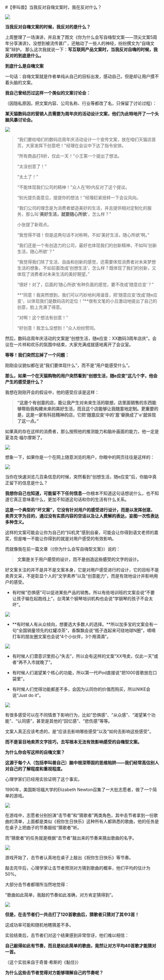 #【李叫兽】当我反对自嗨文案时，我在反对什么？

![](http://mmbiz.qpic.cn/mmbiz/As7mscS0UOD4ZI80SpBz0hA4FbhEGIrZQhia81ribpI6OqRBuiccY7XN1k7aE4fNu9R0Z44N2vIrfIrn5d4YaicQlw/640?wx_fmt=jpeg&tp=webp&wxfrom=5)

**当我反对自嗨文案的时候，我反对的是什么？**

上周整理了一场演讲，并且发了图文《你为什么会写自嗨型文案——顶尖文案5周年分享演讲》，没想到被流传甚广，还触动了一些人的神经，纷纷撰文为“自嗨文案”辩护。
那么这次我就说一下：**写互联网产品文案时，当我反对自嗨的时候，我反对的到底是什么。**

**到底什么是自嗨文案**

一句话：自嗨文案就是作者单纯从自己的目标出发，感动自己，但是却让用户摸不着头脑的文案。

**我自己曾经历过这样一个类似的文案讨论会：**

（因隐私原因，把文案内容、公司名称、行业等都改了名，只保留了讨论过程）：

**某天猫数码店的营销人员需要为周年庆的活动设计文案，他们为此特地开了一个头脑风暴讨论会。**

![](http://mmbiz.qpic.cn/mmbiz/As7mscS0UOD82P6cVnBHDS2zQrINIGwwDt2tusfhyiam1g0uwKvK6U0HHyicCSHe8WBLjKX85saHBwdYHDsIcd2Q/640?wx_fmt=jpeg&tp=webp&wxfrom=5&wx_lazy=1)

> “我们要给咱们的数码店周年庆活动设计一个宣传文案，放在咱们天猫店首页，大家发挥下创意吧！”经理在会议中下达了指令安排。
> 
> 
> 
> 
> “所有商品打8折，仅此一天！”小王第一个提出了想法。
> 
> 
> 
> 
> “太没创意了！”
> 
> “太土了！”
> 
> “不能体现我们公司的精神！”众人在1秒内反对了这个提议。
> 
> 
> 
> 
> “别光提负面意见，提提你的想法！”经理赶紧扭转一下会议风向。
> 
> 
> 
> 
> “我们公司的理念是为消费者塑造美好的生活，并且提供相对定制化的服务，那么叫’**美好生活，就要随心所欲**’，怎么样？”
> 
> 小张提了新观点。
> 
> 
> 
> 
> “我觉得不错！但是这两句话不对称啊，不如’美好生活，随心所欲’啊。”
> 
> 
> 
> 
> “我们还是一个有创造力的公司，最好也体现我们的创新精神，不如叫’创新生活，随心所欲’？”
> 
> 
> 
> 
> “我觉得我们除了生活、自由和创新的感觉，还需要体现消费者对未来梦想生活的想象，不如前面改成’创想生活’，怎么样？既体现了我们的创新，又体现了消费者对未来生活的美好期望。”
> 
> 
> 
> 
> “很好！对了，后面的’随心所欲’有种负面的感觉，要不改成’随意应变’？”
> 
> 
> 
> 
> **“同意！我突然想到，我们可以巧妙地利用谐音，把’随意应变’改成’随e应变’，以体现我们是数码店的定位！”**很有文笔的小吕激动地提出了自己的创意，脸上充满了得意。
> 
> 
> 
> 
> “对啊！这个想法有创意！”
> 
> 
> 
> 
> “好创意！我怎么没想到！”众人纷纷赞同。

然后，数码店周年庆活动的文案是“创想生活，随e应变：XX数码3周年店庆”。会议在一片祥和欢乐的氛围中结束，大家充满成就感地离开了会议室。

**等等！我们突然忘掉了一个问题：**

刚刚会议貌似都在说“我们要体现什么”，而不是“用户能感受什么”。

**那么，如果一个在天猫购物的用户突然看到“创想生活，随e应变”这几个字，他会产生的感受是什么？**

我想在刚刚开会的假设中，他的感受应该是这样：

> **“这是个有创意的店，能让我产生对未来生活的联想，店里面销售的东西能够帮助我构建未来的美好生活，而且这个店能够让我随意地定制。更重要的是，这是一家有科技精神的店，它把’随意应变’中的’意’替换成了’e’就体现了这一点。”**

如果真的存在这样的消费者，那么按照他的推测能力和脑补画面的能力，他一定是夏洛克·福尔摩斯了。

![](http://mmbiz.qpic.cn/mmbiz/As7mscS0UOD82P6cVnBHDS2zQrINIGwwHRD3u9e6hx2eCOhmdkU7WQe6rP08tLpRme3cQk2xZib1onrFrrfYxeA/640?wx_fmt=jpeg&tp=webp&wxfrom=5&wx_lazy=1)

想象一下，如果你是一个在网上随意浏览的用户，你眼中的网页往往是这样的：

![](http://mmbiz.qpic.cn/mmbiz/As7mscS0UOD82P6cVnBHDS2zQrINIGwwLDwsiak7uuxQBiaTo45P6eH9n8V1P2XM1N2hkPvLPEAELHHAbaGIfOGw/640?wx_fmt=jpeg&tp=webp&wxfrom=5&wx_lazy=1)

当你在快速浏览几百条信息的时候，突然看到“创想生活，随e应变”后，你脑中真正留下的信息是什么？

**我想你自己也知道，可能留不下任何信息**—你根本不知道这句话想说什么，也不知道它真正意味着什么，更加不知道这句话和你的生活有什么关系。

**这是一个典型的“坏文案”，它没有针对用户的感受进行设计，而是以发挥创意、卖弄文字为目的，通过没有实质内容的空话以及让人费解的表达，妄图一次性表达多种含义。**

这样的文案可能会让你为自己的“抖机灵”感到自豪，可能会让你得到语文老师的嘉奖，但是唯一不能让你得到的就是对用户感受的有效影响。

而就像我在前一篇文章（《你为什么会写自嗨型文案》）说的：

> **文案是关于用户感受的设计，而不是创造这些感受的文字的设计。**

好文案关注的并不是并不是文案本身，它是对用户感受进行的设计，它的目标不是卖弄文采，不是彰显个人的“文学素养”以及“创意能力”，而是有效地设计并影响用户的感受。

- 有时候“恐惧感”可以促进某些产品的销售。所以有些培训班的文案会说“不要让孩子输在起跑线上”，台湾某个钢琴培训机构也会说“学钢琴的孩子不会太坏”。

![](http://mmbiz.qpic.cn/mmbiz/As7mscS0UOD82P6cVnBHDS2zQrINIGwwfIkGzjruq0hDlokQgQicxWy5WmRZneVMspjbp9WmEuFAhbdTlx8uuqw/640?wx_fmt=jpeg&tp=webp&wxfrom=5&wx_lazy=1)

- **有时候人有从众倾向，想要选大多数人的选择。**所以加多宝的文案会有一句“全国销量领先的红罐凉茶”，香飘飘会说“瓶子连起来可绕地球N圈”，嘀嘀打车的朋友圈文案也会说“4个小伙伴，3个用滴滴”。

![](http://mmbiz.qpic.cn/mmbiz/As7mscS0UOD82P6cVnBHDS2zQrINIGwwl7uia9AwKlkc1nxcodcB94LIbN2YicXyKS1wa8cdwkuB5dATaicWribdPw/640?wx_fmt=jpeg&tp=webp&wxfrom=5&wx_lazy=1)

- 有时候人们潜意识里担心“失去”，所以会有这样的文案“XX甩卖，仅此一天”或者“再不入市就晚了”。

- 有时候人们渴望某个核心的功能，所以第一代iPod直接说“把1000首歌放在口袋里”。

- 有时候人们觉得功能都差不多，会因为认同你的价值而购买，所以NIKE会说“Just do it”。

![](http://mmbiz.qpic.cn/mmbiz/As7mscS0UOD82P6cVnBHDS2zQrINIGwwfwKyPgOicW3oCf8TJiaKm0pYPIePlIQEjzWjOnAgiarDEbju8h3iaV7JmQ/640?wx_fmt=jpeg&tp=webp&wxfrom=5&wx_lazy=1)

有很多感受可以在不同情景下影响行为，比如“恐惧感”、“从众感”、“渴望某个功能”、“认同感”，甚至是其他的“回忆感”、“悲伤感”等等。

文案人真正应该考虑的，是“应该去影响哪些感受”以及“如何去影响这些感受”。

**而不是盲目地卖弄文字技巧，去写根本无法有效影响感受的自嗨型文案。**

**为什么你会写这样的自嗨文案？**

**这源于每个人（包括李叫兽自己）脑中根深蒂固的思维陷阱——我们经常高估别人对自己的了解程度和重视程度。**

心理学家们已经用实验证明了这个事实。

1990年，美国斯坦福大学的Elizabeth Newton召集了一大批志愿者，做了一个简单的游戏。

![](http://mmbiz.qpic.cn/mmbiz/As7mscS0UOD82P6cVnBHDS2zQrINIGwwZHPJUXYYYnRJn4WRlGBhW4PBMF6l1DGCdbhV0HpZhU3F2AJcia4lrNg/640?wx_fmt=jpeg&tp=webp&wxfrom=5&wx_lazy=1)

在游戏中，志愿者分别扮演“击节者”和“猜歌者”两类角色，其中击节者拿到一份歌曲的清单，上面都是类似《祝你生日快乐》这种所有人都熟悉的歌曲，他的任务是在桌子上把曲子的节奏敲给“猜歌者”听。

而“猜歌者”的任务就是根据“击节者”敲出来的节奏来猜出歌曲的名字。

![](http://mmbiz.qpic.cn/mmbiz/As7mscS0UOD82P6cVnBHDS2zQrINIGwwGDdibn4Oa8Kzuc2Lhicvjymia5z5VbiaP2VVJrkR0WwC4dnckyONDAaWiaA/640?wx_fmt=jpeg&tp=webp&wxfrom=5&wx_lazy=1)

游戏开始了，击节者认真地在桌子上敲出《祝你生日快乐》等节奏。

敲击完毕后，心理学家让击节者预测对方猜到歌曲的概率，他们平均的估计为50%。

大部分击节者都理所当然地觉得：

“歌曲如此简单，我敲的节奏如此准确，对方肯定猜得到”。

![](http://mmbiz.qpic.cn/mmbiz/As7mscS0UOD82P6cVnBHDS2zQrINIGww4QzQBKIiaIuFlPhK3tZOlQGounx02GGM1jvoVDia56acR9baUWJtCj8g/640?wx_fmt=jpeg&tp=webp&wxfrom=5&wx_lazy=1)

**但是，在击节者们一共击打了120首歌曲后，猜歌者只猜对了其中3首！**

这成功率可能和随机地瞎猜差不多。

实验结束后，击节者们对这个结果感到非常惊讶，他们难以相信：

**自己敲得如此有节奏，而且是如此简单的歌曲，竟然让对方平均40首歌才能猜对一首。**

（这个实验来自于奇普·希斯的《黏住》）

**为什么这些击节者觉得对方能够理解自己的节奏呢？**